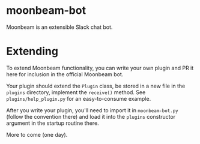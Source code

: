 # moonbeam-bot
Moonbeam is an extensible Slack chat bot.

# Extending
To extend Moonbeam functionality, you can write your own plugin and PR it here for inclusion in the official Moonbeam bot.

Your plugin should extend the `Plugin` class, be stored in a new file in the `plugins` directory, implement the `receive()` method.  See `plugins/help_plugin.py` for an easy-to-consume example.

After you write your plugin, you'll need to import it in `moonbeam-bot.py` (follow the convention there) and load it into the `plugins` constructor argument in the startup routine there.

More to come (one day).
